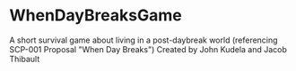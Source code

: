 # WhenDayBreaksGame
A short survival game about living in a post-daybreak world (referencing SCP-001 Proposal "When Day Breaks")
Created by John Kudela and Jacob Thibault

